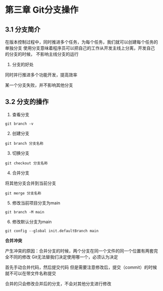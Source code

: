 # 第三章 Git分支操作

## 3.1 分支简介

在版本控制过程中，同时推进多个任务，为每个任务，我们就可以创建每个任务的单独分支
使用分支意味着程序员可以把自己的工作从开发主线上分离，开发自己的分支的时候，
不影响主线分支的运行

1. 分支的好处

同时并行推进多个功能开发，提高效率

某一个分支失败，并不影响其他分支

## 3.2 分支的操作

1. 查看分支

```
git branch -v
```

2. 创建分支

```
git branch 分支名称
```

3. 切换分支

```
git checkout 分支名称
```

4. 合并分支

将其他分支合并到当前分支
```
git merge 分支名称
```

5. 修改当前项目分支为main

```
git branch -M main
```

6. 修改默认分支为main

```
git config --global init.defaultBranch main
```

__合并冲突__

产生冲突的原因：合并分支的时候，两个分支在同一个文件的同一个位置有两套完全不同的修改
Git无法替我们决定使用哪一个，必须认为决定 

首先手动合并代码，然后提交代码
但是需要注意修改后，提交（commit）的时候就不可以在带文件名称提交

合并的只会修改合并后的分支，不会对其他分支进行修改

